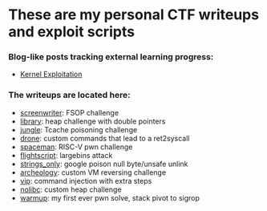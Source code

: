 # These are my personal CTF writeups and exploit scripts

### Blog-like posts tracking external learning progress:
 - [Kernel Exploitation](https://github.com/papichulo16/ctf-stuff/tree/main/learning_kernel_stuff)

### The writeups are located here:
 - [screenwriter](https://github.com/papichulo16/ctf-stuff/blob/main/WargamesMYCTF/screenwriter/writeup.md): FSOP challenge
 - [library](https://github.com/papichulo16/ctf-stuff/tree/main/PwnSec/library/writeup.md): heap challenge with double pointers
 - [jungle](https://github.com/papichulo16/ctf-stuff/tree/main/SunshineCTF/jungle/writeup.md): Tcache poisoning challenge
 - [drone](https://github.com/papichulo16/ctf-stuff/tree/main/SunshineCTF/drone/writeup.md): custom commands that lead to a ret2syscall
 - [spaceman](https://github.com/papichulo16/ctf-stuff/tree/main/BuckeyeCTF/spaceman-chal/writeup.md): RISC-V pwn challenge
 - [flightscript](https://github.com/papichulo16/ctf-stuff/tree/main/PatriotCTF/flightstuff/writeup.md): largebins attack
 - [strings_only](https://github.com/papichulo16/ctf-stuff/tree/main/PatriotCTF/strings_only/writeup.md): google poison null byte/unsafe unlink
 - [archeology](https://github.com/papichulo16/ctf-stuff/tree/main/CSAW24/archeology-rev/writeup.md): custom VM reversing challenge
 - [vip](https://github.com/papichulo16/ctf-stuff/tree/main/CSAW24/vip-pwn/writeup.md): command injection with extra steps
 - [nolibc](https://github.com/papichulo16/ctf-stuff/tree/main/SekaiCTF/writeup.md): custom heap challenge
 - [warmup](https://github.com/papichulo16/ctf-stuff/tree/main/akasec/writeup.md): my first ever pwn solve, stack pivot to sigrop

